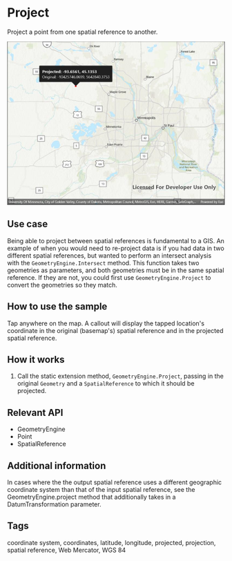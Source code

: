 # Project

Project a point from one spatial reference to another.

![Image of project](project.jpg)

## Use case

Being able to project between spatial references is fundamental to a GIS. An example of when you would need to re-project data is if you had data in two different spatial references, but wanted to perform an intersect analysis with the `GeometryEngine.Intersect` method. This function takes two geometries as parameters, and both geometries must be in the same spatial reference. If they are not, you could first use `GeometryEngine.Project` to convert the geometries so they match.

## How to use the sample

Tap anywhere on the map. A callout will display the tapped location's coordinate in the original (basemap's) spatial reference and in the projected spatial reference.

## How it works

1. Call the static extension method, `GeometryEngine.Project`, passing in the original `Geometry` and a `SpatialReference` to which it should be projected.

## Relevant API

* GeometryEngine
* Point
* SpatialReference

## Additional information

In cases where the the output spatial reference uses a different geographic coordinate system than that of the input spatial reference, see the GeometryEngine.project method that additionally takes in a DatumTransformation parameter.

## Tags

coordinate system, coordinates, latitude, longitude, projected, projection, spatial reference, Web Mercator, WGS 84